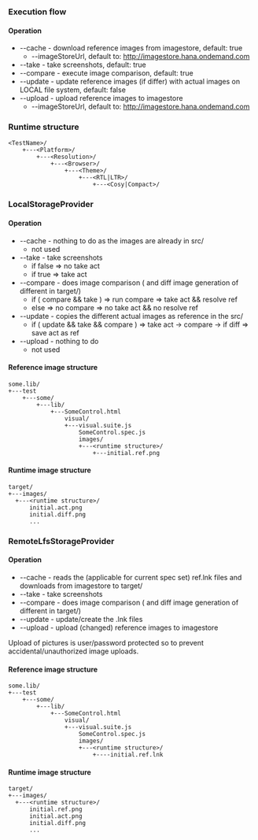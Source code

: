 
### Execution flow

#### Operation
* --cache - download reference images from imagestore, default: true
  * --imageStoreUrl, default to: http://imagestore.hana.ondemand.com
* --take - take screenshots, default: true
* --compare - execute image comparison, default: true
* --update - update reference images (if differ) with actual images on LOCAL file system, default: false
* --upload - upload reference images to imagestore
  * --imageStoreUrl, default to: http://imagestore.hana.ondemand.com

### Runtime structure
```wiki
<TestName>/
    +---<Platform>/
        +---<Resolution>/
            +---<Browser>/
                +---<Theme>/
                    +---<RTL|LTR>/
                        +---<Cosy|Compact>/
```

### LocalStorageProvider

#### Operation
* --cache - nothing to do as the images are already in src/
  * not used
* --take - take screenshots
  * if false => no take act
  * if true => take act
* --compare - does image comparison ( and diff image generation of different in target/)
  * if ( compare && take ) => run compare => take act && resolve ref
  * else => no compare => no take act && no resolve ref
* --update - copies the different actual images as reference in the src/
  * if ( update && take && compare  ) => take act -> compare -> if diff => save act as ref
* --upload - nothing to do
  * not used

#### Reference image structure
```wiki
some.lib/
+---test
    +---some/
        +---lib/
            +---SomeControl.html
                visual/
                +---visual.suite.js
                    SomeControl.spec.js
                    images/
                    +---<runtime structure>/
                        +---initial.ref.png
```
#### Runtime image structure
```wiki
target/
+---images/
  +---<runtime structure>/
      initial.act.png
      initial.diff.png
      ...
```

### RemoteLfsStorageProvider

#### Operation
* --cache - reads the (applicable for current spec set) ref.lnk files and downloads from imagestore to target/
* --take - take screenshots
* --compare - does image comparison ( and diff image generation of different in target/)
* --update - update/create the .lnk files
* --upload - upload (changed) reference images to imagestore

Upload of pictures is user/password protected so to prevent accidental/unauthorized image uploads.

#### Reference image structure
```wiki
some.lib/
+---test
    +---some/
        +---lib/
            +---SomeControl.html
                visual/
                +---visual.suite.js
                    SomeControl.spec.js
                    images/
                    +---<runtime structure>/
                        +----initial.ref.lnk
```

#### Runtime image structure
```wiki
target/
+---images/
  +---<runtime structure>/
      initial.ref.png
      initial.act.png
      initial.diff.png
      ...
```
